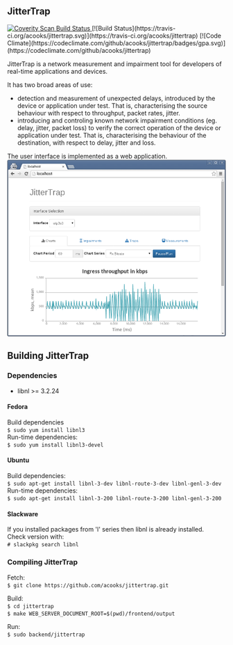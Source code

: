 ## JitterTrap

<a href="https://scan.coverity.com/projects/4088">
  <img alt="Coverity Scan Build Status"
       src="https://scan.coverity.com/projects/4088/badge.svg"/>
</a>
[![Build Status](https://travis-ci.org/acooks/jittertrap.svg)](https://travis-ci.org/acooks/jittertrap)
[![Code Climate](https://codeclimate.com/github/acooks/jittertrap/badges/gpa.svg)](https://codeclimate.com/github/acooks/jittertrap)

JitterTrap is a network measurement and impairment tool for developers of real-time applications and devices.

It has two broad areas of use:
* detection and measurement of unexpected delays, introduced by the device or application under test. That is, characterising the source behaviour with respect to throughput, packet rates, jitter.
* introducing and controling known network impairment conditions (eg. delay, jitter, packet loss) to verify the correct operation of the device or application under test. That is, characterising the behaviour of the destination, with respect to delay, jitter and loss.

The user interface is implemented as a web application.  
![JitterTrap UI](/docs/screenshots/jittertrap-20150527.png?raw=true "JitterTrap Interface")

## Building JitterTrap
### Dependencies
* libnl >= 3.2.24

#### Fedora  
Build dependencies  
`$ sudo yum install libnl3`  
Run-time dependencies:  
`$ sudo yum install libnl3-devel`

#### Ubuntu  
Build dependencies:  
`$ sudo apt-get install libnl-3-dev libnl-route-3-dev libnl-genl-3-dev`  
Run-time dependencies:  
`$ sudo apt-get install libnl-3-200 libnl-route-3-200 libnl-genl-3-200`

#### Slackware  
If you installed packages from 'l' series then libnl is already installed.  
Check version with:  
`# slackpkg search libnl`

### Compiling JitterTrap

Fetch:  
`$ git clone https://github.com/acooks/jittertrap.git`  

Build:  
`$ cd jittertrap`  
`$ make WEB_SERVER_DOCUMENT_ROOT=$(pwd)/frontend/output`

Run:  
`$ sudo backend/jittertrap`
